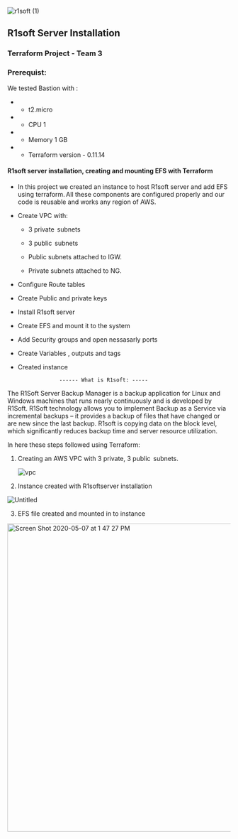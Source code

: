 ![r1soft (1)](https://user-images.githubusercontent.com/63433671/81338592-82010d80-9072-11ea-85a5-cdb4ecd7608d.jpg)

## **R1soft Server Installation**
                          
                          
                          
                          
                          
                          
                          
### Terraform Project - Team 3

### Prerequist:

We tested Bastion with  :
-  - t2.micro 
-  - CPU 1
- - Memory 1 GB
-  - Terraform version - 0.11.14




#### R1soft server installation, creating and mounting EFS with Terraform

 * In this project we created an instance to host R1soft server and add EFS using terraform. All these components are configured properly and our code is reusable and works any region of AWS.

*  Create VPC with:
    - 3 private  subnets
    - 3 public   subnets

    - Public subnets attached to IGW.  

    - Private subnets attached to NG.  

* Configure Route tables 
 
* Create Public and private keys 

* Install R1soft server

* Create EFS and mount it to the system

* Add Security groups and open nessasarly ports

* Create Variables , outputs and tags

* Created instance


 


                   ------ What is R1soft: -----
 
 The R1Soft Server Backup Manager is a backup application for Linux and Windows machines that runs nearly continuously and is developed by R1Soft. R1Soft technology allows you to implement Backup as a Service via incremental backups – it provides a backup of files that have changed or are new since the last backup. R1soft is copying data on the block level, which significantly reduces backup time and server resource utilization.



In here these steps followed using Terraform: 

1. Creating an AWS VPC  with 3 private, 3 public  subnets.

   ![vpc](https://user-images.githubusercontent.com/63433671/81337892-5f222980-9071-11ea-850a-628bf0540e01.png)


2. Instance created with R1softserver installation 

![Untitled](https://user-images.githubusercontent.com/63433671/81338832-dc01d300-9072-11ea-86b5-989458b62e6c.png)


3. EFS file created and mounted in to instance


<img width="694" alt="Screen Shot 2020-05-07 at 1 47 27 PM" src="https://user-images.githubusercontent.com/63433671/81339000-22573200-9073-11ea-97c6-5557cbebcdbf.png">

 

